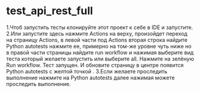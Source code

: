 # test_api_rest_full
1.Чтоб запустить тесты клонируйте этот проект к себе в IDE и запустите. 2.Или запустите здесь нажмите Actions на верху, произойдет переход на страницу Actions, в левой части под Actions вторая строка найдите Python autotests нажмите ее, примерно на том-же уровне чуть ниже но в правой части страницы найдите run workflow и нажимая выберите вид теста который желаете запустить или выберите all. Нажмите на зелёную Run workflow. Тест запущен. И обновите страницу в центре появится Python autotests с желтой точкой . 3.Если желаете проследить выполнение нажмите на Python autotests далее нажимая можете проследить выполнение.
